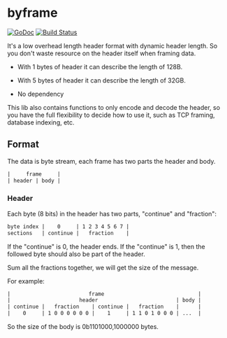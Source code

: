 # byframe

[![GoDoc](https://godoc.org/github.com/ysmood/byframe?status.svg)](http://godoc.org/github.com/ysmood/byframe)
[![Build Status](https://travis-ci.org/ysmood/byframe.svg?branch=master)](https://travis-ci.org/ysmood/byframe)

It's a low overhead length header format with dynamic header length.
So you don't waste resource on the header itself when framing data.

- With 1 bytes of header it can describe the length of 128B.

- With 5 bytes of header it can describe the length of 32GB.

- No dependency

This lib also contains functions to only encode and decode the header,
so you have the full flexibility to decide how to use it,
such as TCP framing, database indexing, etc.

## Format

The data is byte stream, each frame has two parts the header and body.

```txt
|     frame     |
| header | body |
```

### Header

Each byte (8 bits) in the header has two parts, "continue" and "fraction":

```txt
byte index |    0     | 1 2 3 4 5 6 7 |
sections   | continue |   fraction    |
```

If the "continue" is 0, the header ends.
If the "continue" is 1, then the followed byte should also be part of the header.

Sum all the fractions together, we will get the size of the message.

For example:

```txt
|                         frame                              |
|                      header                         | body |
| continue |   fraction    | continue |   fraction    |      |
|    0     | 1 0 0 0 0 0 0 |    1     | 1 1 0 1 0 0 0 | ...  |
```

So the size of the body is 0b1101000,1000000 bytes.
